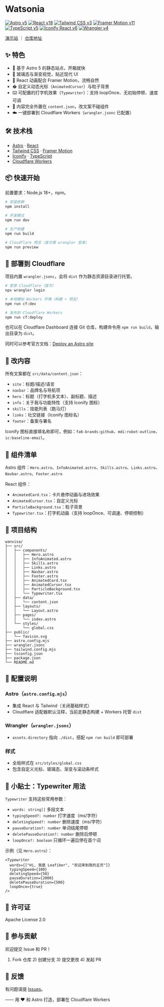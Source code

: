 # Watsonia

[![Astro v5](https://img.shields.io/badge/Astro-v5-FF5D01?logo=astro&logoColor=white)](https://astro.build/)
[![React v18](https://img.shields.io/badge/React-v18-61DAFB?logo=react&logoColor=black)](https://react.dev/)
[![Tailwind CSS v3](https://img.shields.io/badge/Tailwind_CSS-v3-38B2AC?logo=tailwindcss&logoColor=white)](https://tailwindcss.com/)
[![Framer Motion v11](https://img.shields.io/badge/Framer_Motion-v11-0055FF?logo=framer&logoColor=white)](https://www.framer.com/motion/)
[![TypeScript v5](https://img.shields.io/badge/TypeScript-v5-3178C6?logo=typescript&logoColor=white)](https://www.typescriptlang.org/)
[![Iconify React v6](https://img.shields.io/badge/Iconify_React-v6-2E74F3)](https://iconify.design/)
[![Wrangler v4](https://img.shields.io/badge/Cloudflare_Wrangler-v4-F38020?logo=cloudflare&logoColor=white)](https://developers.cloudflare.com/workers/wrangler/)

[演示站](https://airo.cc) ｜ [仓库地址](https://github.com/leafliber/watsonia)

## ✨ 特色

- 🚀 基于 Astro 5 的静态站点，开箱就快
- 🎨 玻璃态与渐变视觉，贴近现代 UI
- 💫 React 动画配合 Framer Motion，流畅自然
- �️ 自定义动态光标（`AnimatedCursor`）与粒子背景
- ⌨️ 可配置的打字机效果（`Typewriter`）：支持 loopOnce、无初始停顿、速度可调
- 🧩 内容完全外置在 `content.json`，改文案不碰组件
- ☁️ 一键部署到 Cloudflare Workers（`wrangler.jsonc` 已配置）

## 🛠️ 技术栈

- [Astro](https://astro.build/) · [React](https://react.dev/)
- [Tailwind CSS](https://tailwindcss.com/) · [Framer Motion](https://www.framer.com/motion/)
- [Iconify](https://iconify.design/) · [TypeScript](https://www.typescriptlang.org/)
- [Cloudflare Workers](https://workers.cloudflare.com/)

## 📦 快速开始

前置要求：Node.js 18+，npm。

```bash
# 安装依赖
npm install

# 开发模式
npm run dev

# 生产构建
npm run build

# Cloudflare 预览（首次需 wrangler 登录）
npm run preview
```

## 🚀 部署到 Cloudflare

项目内置 `wrangler.jsonc`，会将 `dist` 作为静态资源目录进行托管。

```bash
# 登录 Cloudflare（首次）
npx wrangler login

# 本地模拟 Workers 环境（构建 + 预览）
npm run cf:dev

# 发布到 Cloudflare Workers
npm run cf:deploy
```

也可以在 Cloudflare Dashboard 连接 Git 仓库，构建命令用 `npm run build`，输出目录为 `dist`。

同时可以参考官方文档：[Deploy an Astro site](https://docs.astro.build/en/guides/deploy/)

## 📝 改内容

所有文案都在 `src/data/content.json`：

- `site`：标题/描述/语言
- `navbar`：品牌名与导航项
- `hero`：标题（打字机多文本）、副标题、描述
- `info`：关于我与功能特性（支持 Iconify 图标）
- `skills`：技能列表（跑马灯）
- `links`：社交链接（Iconify 图标名）
- `footer`：备案与署名

Iconify 图标直接填名称即可，例如：`fa6-brands:github`、`mdi:robot-outline`、`ic:baseline-email`。

## 🎨 组件清单

Astro 组件：`Hero.astro`、`InfoAnimated.astro`、`Skills.astro`、`Links.astro`、`Navbar.astro`、`Footer.astro`

React 组件：

- `AnimatedCard.tsx`：卡片悬停动画与进场效果
- `AnimatedCursor.tsx`：自定义光标
- `ParticleBackground.tsx`：粒子背景
- `Typewriter.tsx`：打字机动画（支持 loopOnce、可调速、停顿控制）

## 📁 项目结构

```
wanvisa/
├── src/
│   ├── components/
│   │   ├── Hero.astro
│   │   ├── InfoAnimated.astro
│   │   ├── Skills.astro
│   │   ├── Links.astro
│   │   ├── Navbar.astro
│   │   ├── Footer.astro
│   │   ├── AnimatedCard.tsx
│   │   ├── AnimatedCursor.tsx
│   │   ├── ParticleBackground.tsx
│   │   └── Typewriter.tsx
│   ├── data/
│   │   └── content.json
│   ├── layouts/
│   │   └── Layout.astro
│   ├── pages/
│   │   └── index.astro
│   └── styles/
│       └── global.css
├── public/
│   └── favicon.svg
├── astro.config.mjs
├── wrangler.jsonc
├── tailwind.config.mjs
├── tsconfig.json
├── package.json
└── README.md
```

## 🔧 配置说明

### Astro（`astro.config.mjs`）

- 集成 React 与 Tailwind（关闭基础样式）
- Cloudflare 适配器默认注释，当前走静态构建 + Workers 托管 `dist`

### Wrangler（`wrangler.jsonc`）

- `assets.directory` 指向 `./dist`，搭配 `npm run build` 即可部署

### 样式

- 全局样式在 `src/styles/global.css`
- 包含自定义光标、玻璃态、渐变与滚动条样式

## 🧪 小贴士：Typewriter 用法

`Typewriter` 支持这些常用参数：

- `words: string[]` 多段文本
- `typingSpeed?: number` 打字速度（ms/字符）
- `deletingSpeed?: number` 删除速度（ms/字符）
- `pauseDuration?: number` 单词结尾停顿
- `deletePauseDuration?: number` 删除后停顿
- `loopOnce?: boolean` 只循环一遍后停在首个词

示例（见 `Hero.astro`）：

```tsx
<Typewriter
  words={["Hi, 我是 Leafiber", "欢迎来到我的主页"]}
  typingSpeed={100}
  deletingSpeed={50}
  pauseDuration={2000}
  deletePauseDuration={500}
  loopOnce={true}
/>
```

## 📄 许可证

Apache License 2.0

## 🤝 参与贡献

欢迎提交 Issue 和 PR！

1) Fork 仓库  2) 创建分支  3) 提交更改  4) 发起 PR

## 🐛 反馈

有问题请提 [Issues](https://github.com/leafliber/watsonia/issues)。

—— 用 ❤️ 和 Astro 打造，部署在 Cloudflare Workers
